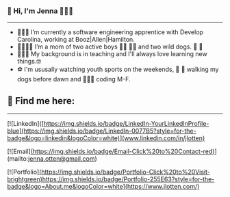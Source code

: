 ### 👋 Hi, I'm Jenna 👩🏻‍💻
__________________________________________________________________________________________________________

- 👩🏻‍💻 I’m currently a software engineering apprentice with Develop Carolina, working at Booz|Allen|Hamilton.
- 👨‍👩‍👦‍👦 I’m a mom of two active boys 👦🏻 👦🏼 and two wild dogs. 🐶 🐶
- 👩🏻‍🏫 My background is in teaching and I'll always love learning new things.🤓
- ⚽ I'm ususally watching youth sports on the weekends, 🐾 🦮 walking my dogs before dawn and 👩🏻‍💻 coding M-F.

## 📇 Find me here:
____________________________________________________________________________________________________________

[![LinkedIn]([https://img.shields.io/badge/LinkedIn-YourLinkedInProfile-blue](https://img.shields.io/badge/LinkedIn-0077B5?style=for-the-badge&logo=linkedin&logoColor=white)](www.linkedin.com/in/jlotten)

[![Email][(https://img.shields.io/badge/Email-Click%20to%20Contact-red)](https://img.shields.io/badge/Gmail-D14836?style=for-the-badge&logo=gmail&logoColor=white)](mailto:jenna.otten@gmail.com)

[![Portfolio][(https://img.shields.io/badge/Portfolio-Click%20to%20Visit-brightgreen)](https://img.shields.io/badge/Portfolio-255E63?style=for-the-badge&logo=About.me&logoColor=white)https://img.shields.io/badge/Portfolio-255E63?style=for-the-badge&logo=About.me&logoColor=white](https://www.jlotten.com/)




